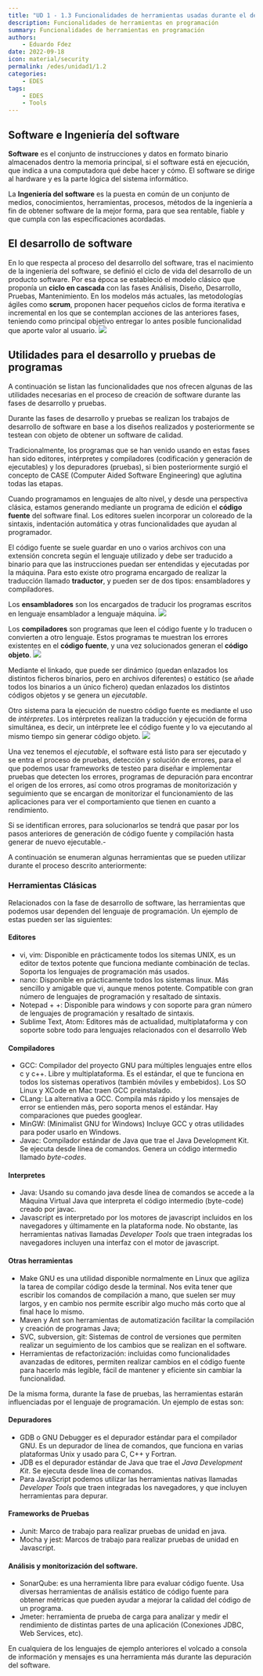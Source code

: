 ```yaml
---
title: "UD 1 - 1.3 Funcionalidades de herramientas usadas durante el desarrollo de software"
description: Funcionalidades de herramientas en programación
summary: Funcionalidades de herramientas en programación
authors:
    - Eduardo Fdez
date: 2022-09-18
icon: material/security
permalink: /edes/unidad1/1.2
categories:
    - EDES
tags:
    - EDES
    - Tools
---
```


## Software e Ingeniería del software

**Software** es el conjunto de instrucciones y datos en formato binario almacenados dentro la memoria principal, si el software está en ejecución, que indica a una computadora qué debe hacer y cómo. El software se dirige al hardware y es la parte lógica del sistema informático.

La **Ingeniería del software** es la puesta en común de un conjunto de medios, conocimientos, herramientas, procesos, métodos de la ingeniería a fin de obtener software de la mejor forma, para que sea rentable, fiable y que cumpla con las especificaciones acordadas.

## El desarrollo de software
En lo que respecta al proceso del desarrollo del software, tras el nacimiento de la ingeniería del software, se definió el ciclo de vida del desarrollo de un producto software. Por esa época se estableció el modelo clásico que proponía un **ciclo en cascada** con las fases Análisis, Diseño, Desarrollo, Pruebas, Mantenimiento. En los modelos más actuales, las metodologías ágiles como **scrum**, proponen hacer pequeños ciclos de forma iterativa e incremental en los que se contemplan acciones de las anteriores fases, teniendo como principal objetivo entregar lo antes posible funcionalidad que aporte valor al usuario.
![](assets/EDES-U1-ProcesoDesarrollo.png)

## Utilidades para el desarrollo y pruebas de programas
A continuación se listan las funcionalidades que nos ofrecen algunas de las utilidades necesarias en el proceso de creación de software durante las fases de desarrollo y pruebas.

Durante las fases de desarrollo y pruebas se realizan los trabajos de desarrollo de software en base a los diseños realizados y posteriormente se testean con objeto de obtener un software de calidad.

Tradicionalmente, los programas que se han venido usando en estas fases han sido editores, intérpretes y compiladores (codificación y generación de ejecutables) y los depuradores (pruebas), si bien posteriormente surgió el concepto de CASE (Computer Aided Software Engineering) que aglutina todas las etapas.

Cuando programamos en lenguajes de alto nivel, y desde una perspectiva clásica, estamos generando mediante un programa de edición el **código fuente** del software final. Los editores suelen incorporar un coloreado de la sintaxis, indentación automática y otras funcionalidades que ayudan al programador.

El código fuente se suele guardar en uno o varios archivos con una extensión concreta según el lenguaje utilizado y debe ser traducido a binario para que las instrucciones puedan ser entendidas y ejecutadas por la máquina. Para esto existe otro programa encargado de realizar la traducción llamado **traductor**, y pueden ser de dos tipos: ensambladores y compiladores.

Los **ensambladores** son los encargados de traducir los programas escritos en lenguaje ensamblador a lenguaje máquina.
![](assets/EDES-U1-Ensamblador.png)

Los **compiladores** son programas que leen el código fuente y lo traducen o convierten a otro lenguaje. Estos programas te muestran los errores existentes en el **código fuente**, y una vez solucionados generan el **código objeto**.
![](assets/EDES-U1-Compilador.png)

Mediante el linkado, que puede ser dinámico (quedan enlazados los distintos ficheros binarios, pero en archivos diferentes) o estático (se añade todos los binarios a un único fichero) quedan enlazados los distintos códigos objetos y se genera un *ejecutable*.

Otro sistema para la ejecución de nuestro código fuente es mediante el uso de *intérpretes*. Los intérpretes realizan la traducción y ejecución de forma simultánea, es decir, un intérprete lee el código fuente y lo va ejecutando al mismo tiempo sin generar código objeto.
![](assets/EDES-U1-Interprete.png)

Una vez tenemos el *ejecutable*, el software está listo para ser ejecutado y se entra el proceso de pruebas, detección y solución de errores, para el que podemos usar frameworks de testeo para diseñar e implementar pruebas que detecten los errores, programas de depuración para encontrar el origen de los errores, así como otros programas de monitorización y seguimiento que se encargan de monitorizar el funcionamiento de las aplicaciones para ver el comportamiento que tienen en cuanto a rendimiento. 

Si se identifican errores, para solucionarlos se tendrá que pasar por los pasos anteriores de generación de código fuente y compilación hasta generar de nuevo ejecutable.-

A continuación se enumeran algunas herramientas que se pueden utilizar durante el proceso descrito anteriormente:

### Herramientas Clásicas

Relacionados con la fase de desarrollo de software, las herramientas que podemos usar dependen del lenguaje de programación.  Un ejemplo de estas pueden ser las  siguientes:

#### Editores

* vi, vim: Disponible en prácticamente todos los sitemas UNIX, es un editor de textos potente que funciona mediante combinación de teclas. Soporta los lenguajes de programación más usados.
* nano: Disponible en prácticamente todos los sistemas linux. Más sencillo y amigable que vi, aunque menos potente. Compatible con gran número de lenguajes de programación y resaltado de sintaxis.
* Notepad + +: Disponible para windows y con soporte para gran número de lenguajes de programación y resaltado de sintaxis.
* Sublime Text, Atom: Editores más de actualidad, multiplataforma y con soporte sobre todo para lenguajes relacionados con el desarrollo Web

#### Compiladores

* GCC: Compilador del proyecto GNU para múltiples lenguajes entre ellos c y c++. Libre y multiplataforma. Es el estándar, el que te funciona en todos los sistemas operativos (también móviles y embebidos). Los SO Linux y XCode en Mac traen GCC preinstalado.
* CLang: La alternativa a GCC. Compila más rápido y los mensajes de error se entienden más, pero soporta menos el estándar. Hay comparaciones que puedes googlear.
* MinGW: (Minimalist GNU for Windows) Incluye GCC y otras utilidades para poder usarlo en Windows.
* Javac: Compilador estándar de Java que trae el Java Development Kit. Se ejecuta desde línea de comandos. Genera un código intermedio llamado *byte-codes*.

#### Interpretes

* Java: Usando su comando java desde línea de comandos se accede a la Máquina Virtual Java que interpreta el código intermedio (byte-code) creado por javac.
* Javascript es interpretado por los motores de javascript incluidos en los navegadores y últimamente en la plataforma node. No obstante, las herramientas nativas llamadas *Developer Tools* que traen integradas los navegadores incluyen una interfaz con el motor de javascript.

#### Otras herramientas

* Make GNU es una utilidad disponible normalmente en Linux que agiliza la tarea de compilar código desde la terminal. Nos evita tener que escribir los comandos de compilación a mano, que suelen ser muy largos, y en cambio nos permite escribir algo mucho más corto que al final hace lo mismo.
* Maven y Ant son herramientas de automatización facilitar la compilación y creación de programas Java;
* SVC, subversion, git: Sistemas de control de versiones que permiten realizar un seguimiento de los cambios que se realizan en el software.
* Herramientas de refactorización: incluidas como funcionalidades avanzadas de editores, permiten realizar cambios en el código fuente para hacerlo más legible, fácil de mantener y eficiente sin cambiar la funcionalidad.

De la misma forma, durante la fase de pruebas, las herramientas estarán influenciadas por el lenguaje de programación. Un ejemplo de estas son:

#### Depuradores

* GDB o GNU Debugger es el depurador estándar para el compilador GNU. Es un depurador de línea de comandos, que funciona en varias plataformas Unix y usado para C, C++ y Fortran.
* JDB es el depurador estándar de Java que trae el *Java Development Kit*. Se ejecuta desde línea de comandos.
* Para JavaScript podemos utilizar las herramientas nativas llamadas *Developer Tools* que traen integradas los navegadores, y que incluyen herramientas para depurar.

#### Frameworks de Pruebas
* Junit: Marco de trabajo para realizar pruebas de unidad en java.
* Mocha y jest: Marcos de trabajo para realizar pruebas de unidad en Javascript.

#### Análisis y monitorización del software.
* SonarQube: es una herramienta libre para evaluar código fuente. Usa diversas herramientas de análisis estático de código fuente para obtener métricas que pueden ayudar a mejorar la calidad del código de un programa.
* Jmeter: herramienta de prueba de carga para analizar y medir el rendimiento de distintas partes de una aplicación (Conexiones JDBC, Web Services, etc).

En cualquiera de los lenguajes de ejemplo anteriores el volcado a consola de información y mensajes es una herramienta más durante las depuración del software.

